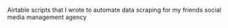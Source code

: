 Airtable scripts that I wrote to automate data scraping for my friends social media management agency

